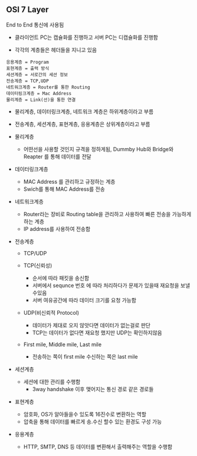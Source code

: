## OSI 7 Layer
End to End 통신에 사용됨

* 클라이언트 PC는 캡슐화를 진행하고 서버 PC는 디캡슐화를 진행함

* 각각의 계층들은 헤더들을 지니고 있음

```
응용계층 = Program
표현계층 = 출력 방식
세션계층 = 서로간의 세션 정보
전송계층 = TCP,UDP
네트워크계층 = Router를 통한 Routing
데이터링크계층 = Mac Address
물리계층 = Link(선)을 통한 연결
```

* 물리계층, 데이터링크계층, 네트워크 계층은 하위계층이라고 부름

* 전송계층, 세션계층, 표현계층, 응용계층은 상위계층이라고 부름

* 물리계층
    * 어떤선을 사용할 것인지 규격을 정하게됨, Dummby Hub와 Bridge와 Reapter 를 통해 데이터를 전달

* 데이터링크계층
    * MAC Address 를 관리하고 규정하는 계층
    * Swich를 통해 MAC Address를 전송

* 네트워크계층
    * Router라는 장비로 Routing table을 관리하고 사용하여 빠른 전송을 가능하게 하는 계층
    * IP address를 사용하여 전송함

* 전송계층
    * TCP/UDP

    * TCP(신뢰성)
        * 순서에 따라 패킷을 송신함
        * 서버에서 sequnce 번호 에 따라 처리하다가 문제가 있을때 재요청을 보낼수있음
        * 서버 여유공간에 따라 데이터 크기를 요청 가능함
    
    * UDP(비신뢰적 Protocol)
        * 데이터가 제대로 오지 않앗다면 데이터가 없는걸로 판단
        * TCP는 데이터가 없다면 재요청 했지만 UDP는 확인하지않음

    * First mile, Middle mile, Last mile
        * 전송하는 쪽이 first mile 수신하는 쪽은 last mile

* 세션계층
    * 세션에 대한 관리를 수행함
        * 3way handshake 이후 맺어지는 통신 경로 같은 경로들

* 표현계층
    * 암호화, OS가 알아들을수 있도록 16진수로 변환하는 역할
    * 압축을 통해 데이터를 빠르게 송.수신 할수 있는 환경도 구성 가능

* 응용계층
    * HTTP, SMTP, DNS 등 데이터를 변환해서 출력해주는 역할을 수행함